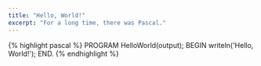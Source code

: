 ```yaml
---
title: "Hello, World!"
excerpt: "For a long time, there was Pascal."
---
```


{% highlight pascal %}
PROGRAM HelloWorld(output);
BEGIN
  writeln('Hello, World!');
END.
{% endhighlight %}
